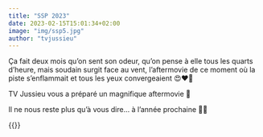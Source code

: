 ```yaml
---
title: "SSP 2023"
date: 2023-02-15T15:01:34+02:00
image: "img/ssp5.jpg"
author: "tvjussieu"
---
```



Ça fait deux mois qu’on sent son odeur, qu’on pense à elle tous les quarts d’heure,
mais soudain surgit face au vent, l’aftermovie de ce moment où la piste s’enflammait et tous les yeux convergeaient 😍❤️‍🔥

TV Jussieu vous a préparé un magnifique aftermovie 🎥

Il ne nous reste plus qu’à vous dire… à l’année prochaine 🤪🍾

{{<youtube QZaLyM34NXU>}}